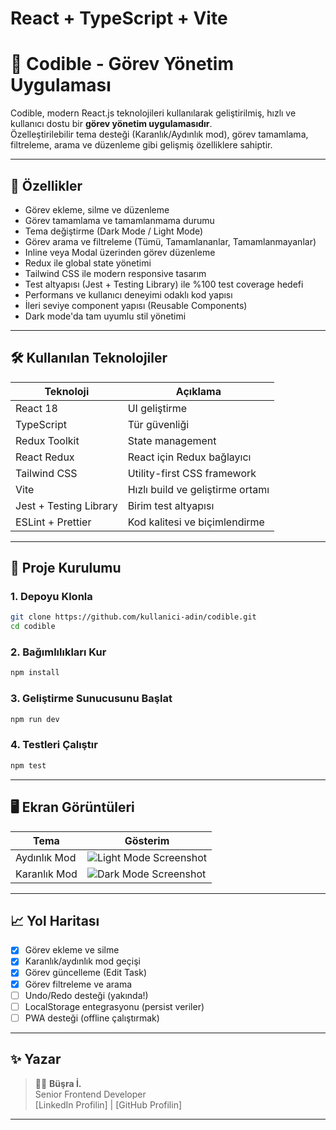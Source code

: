 # React + TypeScript + Vite

# 📝 Codible - Görev Yönetim Uygulaması

Codible, modern React.js teknolojileri kullanılarak geliştirilmiş, hızlı ve kullanıcı dostu bir **görev yönetim uygulamasıdır**.  
Özelleştirilebilir tema desteği (Karanlık/Aydınlık mod), görev tamamlama, filtreleme, arama ve düzenleme gibi gelişmiş özelliklere sahiptir.

---

## 🚀 Özellikler

- Görev ekleme, silme ve düzenleme
- Görev tamamlama ve tamamlanmama durumu
- Tema değiştirme (Dark Mode / Light Mode)
- Görev arama ve filtreleme (Tümü, Tamamlananlar, Tamamlanmayanlar)
- Inline veya Modal üzerinden görev düzenleme
- Redux ile global state yönetimi
- Tailwind CSS ile modern responsive tasarım
- Test altyapısı (Jest + Testing Library) ile %100 test coverage hedefi
- Performans ve kullanıcı deneyimi odaklı kod yapısı
- İleri seviye component yapısı (Reusable Components)
- Dark mode'da tam uyumlu stil yönetimi

---

## 🛠️ Kullanılan Teknolojiler

| Teknoloji | Açıklama |
|-----------|----------|
| React 18 | UI geliştirme |
| TypeScript | Tür güvenliği |
| Redux Toolkit | State management |
| React Redux | React için Redux bağlayıcı |
| Tailwind CSS | Utility-first CSS framework |
| Vite | Hızlı build ve geliştirme ortamı |
| Jest + Testing Library | Birim test altyapısı |
| ESLint + Prettier | Kod kalitesi ve biçimlendirme |

---

## 📂 Proje Kurulumu

### 1. Depoyu Klonla

```bash
git clone https://github.com/kullanici-adin/codible.git
cd codible
```

### 2. Bağımlılıkları Kur

```bash
npm install
```

### 3. Geliştirme Sunucusunu Başlat

```bash
npm run dev
```

### 4. Testleri Çalıştır

```bash
npm test
```

---

## 🖥️ Ekran Görüntüleri

| Tema | Gösterim |
|------|----------|
| Aydınlık Mod | ![Light Mode Screenshot](light-mode.png) |
| Karanlık Mod | ![Dark Mode Screenshot](dark-mode.png) |

---

## 📈 Yol Haritası

- [x] Görev ekleme ve silme
- [x] Karanlık/aydınlık mod geçişi
- [x] Görev güncelleme (Edit Task)
- [x] Görev filtreleme ve arama
- [ ] Undo/Redo desteği (yakında!)
- [ ] LocalStorage entegrasyonu (persist veriler)
- [ ] PWA desteği (offline çalıştırmak)

---

## ✨ Yazar

> 👩‍💻 **Büşra İ.**  
> Senior Frontend Developer  
> [LinkedIn Profilin] | [GitHub Profilin]

---


